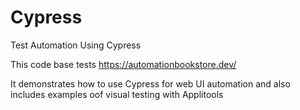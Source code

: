 # Cypress
Test Automation Using Cypress

This code base tests https://automationbookstore.dev/

It demonstrates how to use Cypress for web UI automation and also includes examples oof visual testing with Applitools
